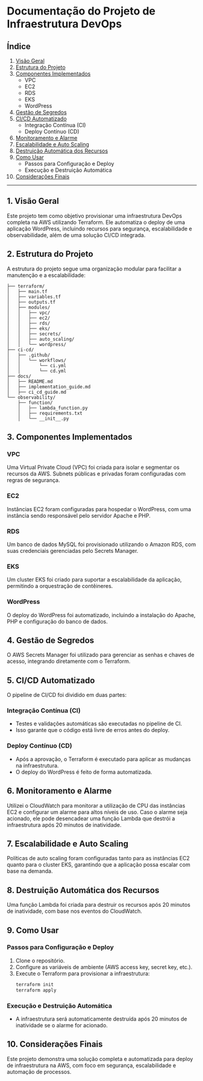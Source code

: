 # **Documentação do Projeto de Infraestrutura DevOps**

## **Índice**
1. [Visão Geral](#visão-geral)
2. [Estrutura do Projeto](#estrutura-do-projeto)
3. [Componentes Implementados](#componentes-implementados)
   - VPC
   - EC2
   - RDS
   - EKS
   - WordPress
4. [Gestão de Segredos](#gestão-de-segredos)
5. [CI/CD Automatizado](#cicd-automatizado)
   - Integração Contínua (CI)
   - Deploy Contínuo (CD)
6. [Monitoramento e Alarme](#monitoramento-e-alarme)
7. [Escalabilidade e Auto Scaling](#escalabilidade-e-auto-scaling)
8. [Destruição Automática dos Recursos](#destruição-automática-dos-recursos)
9. [Como Usar](#como-usar)
   - Passos para Configuração e Deploy
   - Execução e Destruição Automática
10. [Considerações Finais](#considerações-finais)

---

## **1. Visão Geral**
Este projeto tem como objetivo provisionar uma infraestrutura DevOps completa na AWS utilizando Terraform. Ele automatiza o deploy de uma aplicação WordPress, incluindo recursos para segurança, escalabilidade e observabilidade, além de uma solução CI/CD integrada.

## **2. Estrutura do Projeto**
A estrutura do projeto segue uma organização modular para facilitar a manutenção e a escalabilidade:

```plaintext
├── terraform/
│   ├── main.tf
│   ├── variables.tf
│   ├── outputs.tf
│   ├── modules/
│   │   ├── vpc/
│   │   ├── ec2/
│   │   ├── rds/
│   │   ├── eks/
│   │   ├── secrets/
│   │   ├── auto_scaling/
│   │   └── wordpress/
├── ci-cd/
│   ├── .github/
│   │   └── workflows/
│   │       └── ci.yml
│   │       └── cd.yml
├── docs/
│   ├── README.md
│   ├── implementation_guide.md
│   ├── ci_cd_guide.md
└── observability/
    ├── function/
    │   ├── lambda_function.py
    │   ├── requirements.txt
    │   └── __init__.py
```

## **3. Componentes Implementados**

### **VPC**
Uma Virtual Private Cloud (VPC) foi criada para isolar e segmentar os recursos da AWS. Subnets públicas e privadas foram configuradas com regras de segurança.

### **EC2**
Instâncias EC2 foram configuradas para hospedar o WordPress, com uma instância sendo responsável pelo servidor Apache e PHP.

### **RDS**
Um banco de dados MySQL foi provisionado utilizando o Amazon RDS, com suas credenciais gerenciadas pelo Secrets Manager.

### **EKS**
Um cluster EKS foi criado para suportar a escalabilidade da aplicação, permitindo a orquestração de contêineres.

### **WordPress**
O deploy do WordPress foi automatizado, incluindo a instalação do Apache, PHP e configuração do banco de dados.

## **4. Gestão de Segredos**
O AWS Secrets Manager foi utilizado para gerenciar as senhas e chaves de acesso, integrando diretamente com o Terraform.

## **5. CI/CD Automatizado**
O pipeline de CI/CD foi dividido em duas partes:

### **Integração Contínua (CI)**
- Testes e validações automáticas são executadas no pipeline de CI.
- Isso garante que o código está livre de erros antes do deploy.

### **Deploy Contínuo (CD)**
- Após a aprovação, o Terraform é executado para aplicar as mudanças na infraestrutura.
- O deploy do WordPress é feito de forma automatizada.

## **6. Monitoramento e Alarme**
Utilizei o CloudWatch para monitorar a utilização de CPU das instâncias EC2 e configurar um alarme para altos níveis de uso. Caso o alarme seja acionado, ele pode desencadear uma função Lambda que destrói a infraestrutura após 20 minutos de inatividade.

## **7. Escalabilidade e Auto Scaling**
Políticas de auto scaling foram configuradas tanto para as instâncias EC2 quanto para o cluster EKS, garantindo que a aplicação possa escalar com base na demanda.

## **8. Destruição Automática dos Recursos**
Uma função Lambda foi criada para destruir os recursos após 20 minutos de inatividade, com base nos eventos do CloudWatch.

## **9. Como Usar**

### **Passos para Configuração e Deploy**
1. Clone o repositório.
2. Configure as variáveis de ambiente (AWS access key, secret key, etc.).
3. Execute o Terraform para provisionar a infraestrutura:
   ```bash
   terraform init
   terraform apply
   ```

### **Execução e Destruição Automática**
- A infraestrutura será automaticamente destruída após 20 minutos de inatividade se o alarme for acionado.

## **10. Considerações Finais**
Este projeto demonstra uma solução completa e automatizada para deploy de infraestrutura na AWS, com foco em segurança, escalabilidade e automação de processos.
